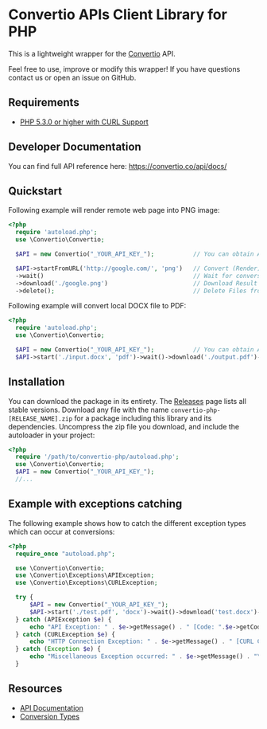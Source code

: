 Convertio APIs Client Library for PHP
=======================

This is a lightweight wrapper for the [Convertio](https://convertio.co/api/) API.

Feel free to use, improve or modify this wrapper! If you have questions contact us or open an issue on GitHub.

Requirements
-------------------
* [PHP 5.3.0 or higher with CURL Support](http://www.php.net/)

Developer Documentation
-------------------
You can find full API reference here: https://convertio.co/api/docs/

Quickstart
-------------------
Following example will render remote web page into PNG image:
```php
<?php
  require 'autoload.php';
  use \Convertio\Convertio;

  $API = new Convertio("_YOUR_API_KEY_");           // You can obtain API Key here: https://convertio.co/api/

  $API->startFromURL('http://google.com/', 'png')   // Convert (Render) HTML Page to PNG
  ->wait()                                          // Wait for conversion finish
  ->download('./google.png')                        // Download Result To Local File
  ->delete();                                       // Delete Files from Convertio hosts
```

Following example will convert local DOCX file to PDF:
```php
<?php
  require 'autoload.php';
  use \Convertio\Convertio;

  $API = new Convertio("_YOUR_API_KEY_");           // You can obtain API Key here: https://convertio.co/api/
  $API->start('./input.docx', 'pdf')->wait()->download('./output.pdf')->delete();
```

Installation
-------------------
You can download the package in its entirety. The [Releases](https://github.com/convertio/convertio-php/releases) page lists all stable versions.
Download any file with the name `convertio-php-[RELEASE_NAME].zip` for a package including this library and its dependencies.
Uncompress the zip file you download, and include the autoloader in your project:

```php
<?php
  require '/path/to/convertio-php/autoload.php';
  use \Convertio\Convertio;
  $API = new Convertio("_YOUR_API_KEY_");
  //...
```

Example with exceptions catching
-------------------
The following example shows how to catch the different exception types which can occur at conversions:

```php
<?php
  require_once "autoload.php";

  use \Convertio\Convertio;
  use \Convertio\Exceptions\APIException;
  use \Convertio\Exceptions\CURLException;

  try {
      $API = new Convertio("_YOUR_API_KEY_");
      $API->start('./test.pdf', 'docx')->wait()->download('test.docx')->delete();
  } catch (APIException $e) {
      echo "API Exception: " . $e->getMessage() . " [Code: ".$e->getCode()."]" . "\n";
  } catch (CURLException $e) {
      echo "HTTP Connection Exception: " . $e->getMessage() . " [CURL Code: ".$e->getCode()."]" . "\n";
  } catch (Exception $e) {
      echo "Miscellaneous Exception occurred: " . $e->getMessage() . "\n";
  }
```

Resources
---------

* [API Documentation](https://convertio.co/api/docs/)
* [Conversion Types](https://convertio.co/formats)
